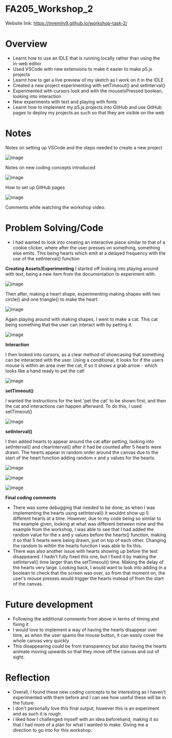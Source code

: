 # FA205_Workshop_2

Website link: https://mremily9.github.io/workshop-task-2/


# Overview
- Learnt how to use an IDLE that is running locally rather than using the in-web editor
- Used VSCode with new extensions to make it easier to make p5.js projects
- Learnt how to get a live preview of my sketch as I work on it in the IDLE
- Created a new project experimenting with setTimeout() and setInterval()
- Experimented with cursors look and with the mouseIsPressed boolean, looking into interaction
- New experiments with text and playing with fonts
- Learnt how to implement my p5.js projects into GitHub and use GitHub pages to deploy my projects as such so that they are visible on the web

  
# Notes
Notes on setting up VSCode and the steps needed to create a new project

![image](https://github.com/user-attachments/assets/8bb40297-d29f-439a-b712-353f800fa0ad)

Notes on new coding concepts introduced 

![image](https://github.com/user-attachments/assets/d5eff2a2-0816-4732-94bb-b800d44c6860)

How to set up GitHub pages 

![image](https://github.com/user-attachments/assets/b780e6b5-1e99-4539-bad8-03f3fe1f6f27)


Comments while watching the workshop video. 



# Problem Solving/Code
- I had wanted to look into creating an interactive piece similar to that of a cookie clicker, where after the user presses on something, something else emits. This being hearts which emit at a delayed frequency with the use of the setInterval() function
  

**Creating Assets/Experimenting**
I started off looking into playing around with text, being a new item from the documentation to experiment with. 

![image](https://github.com/user-attachments/assets/f5bf99ec-3f08-441b-ab74-b7716989f22f)


Then after, making a heart shape, experimenting making shapes with two circle() and one triangle() to make the heart. 

![image](https://github.com/user-attachments/assets/c70eae9d-9d32-4b05-bed9-27ec8560fe3e)

Again playing around with making shapes, I went to make a cat. This cat being something that the user can interact with by petting it. 

![image](https://github.com/user-attachments/assets/985e4d52-9adb-47af-897f-1b312fe060db)

**Interaction**

I then looked into cursors, as a clear method of showcasing that something can be interacted with the user. 
Using a conditional, it looks for if the users mouse is within an area over the cat, if so it shows a grab arrow - which looks like a hand ready to pet the cat!

![image](https://github.com/user-attachments/assets/b0f1f2ab-746e-489c-9042-db04c919c013)

**setTimeout()**

I wanted the instructions for the text 'pet the cat' to be shown first, and then the cat and interactions can happen afterward. To do this, I used setTimeout() 

![image](https://github.com/user-attachments/assets/77122db7-e4c5-40ee-833a-4dc80bc62546)

**setInterval()**

I then added hearts to appear around the cat after petting, looking into setInterval() and clearInterval() after it had be counted after 5 hearts were drawn. The hearts appear in random order around the canvas due to the start of the heart function adding random x and y values for the hearts.

![image](https://github.com/user-attachments/assets/96a90b66-38a3-4b10-91d4-4527f6f643fc)

![image](https://github.com/user-attachments/assets/31211055-f2ef-4803-a48d-2f78ad89406b)

![image](https://github.com/user-attachments/assets/7c7fd741-5dc0-417c-8734-c8e7d17f70b8)


**Final coding comments**
- There was some debugging that needed to be done, as when I was implementing the hearts using setInterval() it wouldnt show up 5 different hearts at a time. However, due to my code being so similar to the example given, looking at what was different between mine and the example from the workshop, I was able to see that I had added the random value for the x and y values before the hearts() function, making it so that 5 hearts were being drawn, just on top of each other. Changing the random to wihtin the hearts function I was able to fix this.
- There was also another issue with hearts showing up before the text disappeared. I hadn't fully fixed this one, but I fixed it by making the setInterval() time larger than the setTimeout() time. Making the delay of the hearts very large. Looking back, I would want to look into adding in a boolean to check that the screen was over, so from that moment on, the user's mouse presses would trigger the hearts instead of from the start of the canvas. 

# Future development 
- Following the additional comments from above in terms of timing and fixing it
- I would love to implement a way of having the hearts disappear over time, as when the user spams the mouse button, it can easily cover the whole canvas very quickly
- This disappearing could be from transparency but also having the hearts animate moving upwards so that they move off the canvas and out of sight.

# Reflection
- Overall, I found these new coding concepts to be interesting as I haven't experimented with them before and I can see how useful these will be in the future
- I don't personally love this final output, however this is an experiment and as such it is rough. 
- I liked how I challenged myself with an idea beforehand, making it so that I had more of a plan for what I wanted to make. Giving me a direction to go into for this workshop. 

